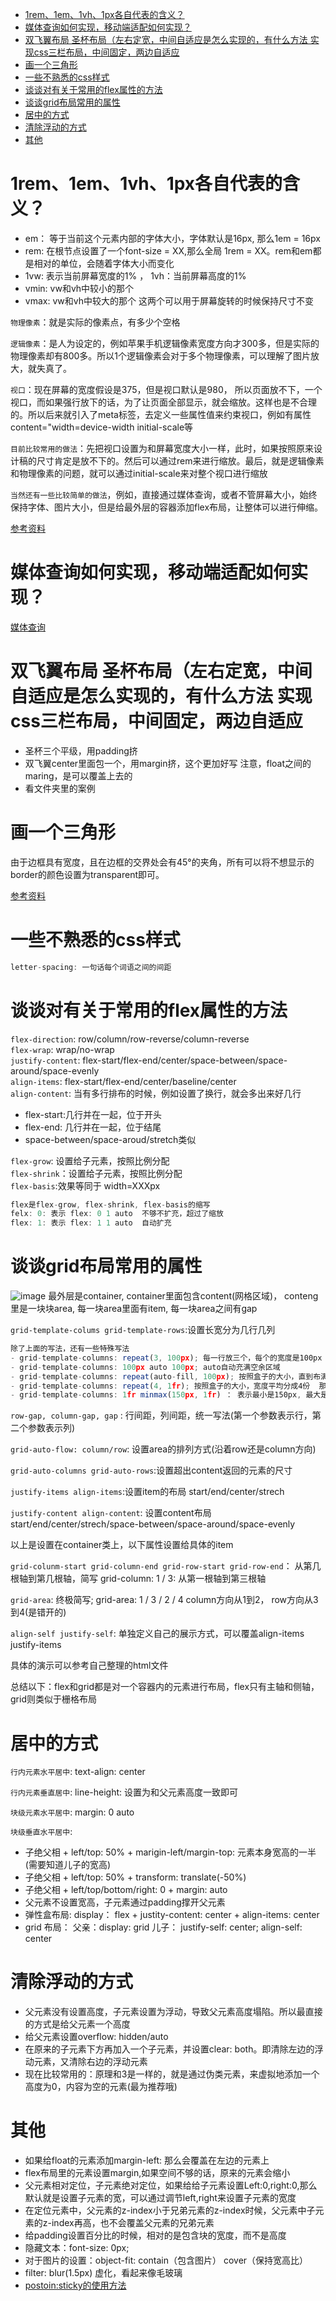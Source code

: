 - [1rem、1em、1vh、1px各自代表的含义？](#1rem1em1vh1px各自代表的含义)
- [媒体查询如何实现，移动端适配如何实现？](#媒体查询如何实现移动端适配如何实现)
- [双飞翼布局 圣杯布局（左右定宽，中间自适应是怎么实现的，有什么方法 实现css三栏布局，中间固定，两边自适应](#双飞翼布局-圣杯布局左右定宽中间自适应是怎么实现的有什么方法-实现css三栏布局中间固定两边自适应)
- [画一个三角形](#画一个三角形)
- [一些不熟悉的css样式](#一些不熟悉的css样式)
- [谈谈对有关于常用的flex属性的方法](#谈谈对有关于常用的flex属性的方法)
- [谈谈grid布局常用的属性](#谈谈grid布局常用的属性)
- [居中的方式](#居中的方式)
- [清除浮动的方式](#清除浮动的方式)
- [其他](#其他)


# 1rem、1em、1vh、1px各自代表的含义？

 - em： 等于当前这个元素内部的字体大小，字体默认是16px, 那么1em = 16px
 - rem: 在根节点设置了一个font-size = XX,那么全局 1rem = XX。rem和em都是相对的单位，会随着字体大小而变化
 - 1vw: 表示当前屏幕宽度的1% ， 1vh：当前屏幕高度的1%
 - vmin: vw和vh中较小的那个
 - vmax: vw和vh中较大的那个 这两个可以用于屏幕旋转的时候保持尺寸不变

`物理像素`：就是实际的像素点，有多少个空格

`逻辑像素`：是人为设定的，例如苹果手机逻辑像素宽度方向才300多，但是实际的物理像素却有800多。所以1个逻辑像素会对于多个物理像素，可以理解了图片放大，就失真了。

`视口`：现在屏幕的宽度假设是375，但是视口默认是980， 所以页面放不下，一个视口，而如果强行放下的话，为了让页面全部显示，就会缩放。这样也是不合理的。所以后来就引入了meta标签，去定义一些属性值来约束视口，例如有属性 content="width=device-width initial-scale等

`目前比较常用的做法`：先把视口设置为和屏幕宽度大小一样，此时，如果按照原来设计稿的尺寸肯定是放不下的。然后可以通过rem来进行缩放。最后，就是逻辑像素和物理像素的问题，就可以通过initial-scale来对整个视口进行缩放

`当然还有一些比较简单的做法`，例如，直接通过媒体查询，或者不管屏幕大小，始终保持字体、图片大小，但是给最外层的容器添加flex布局，让整体可以进行伸缩。

[参考资料](https://www.bilibili.com/video/BV1Gu411o7CP?spm_id_from=333.337.search-card.all.click&vd_source=60248c7c7bc979b113e0ac4403b63220)


# 媒体查询如何实现，移动端适配如何实现？

[媒体查询](https://blog.csdn.net/dream_lifes/article/details/122013152)


# 双飞翼布局 圣杯布局（左右定宽，中间自适应是怎么实现的，有什么方法 实现css三栏布局，中间固定，两边自适应

  - 圣杯三个平级，用padding挤
  - 双飞翼center里面包一个，用margin挤，这个更加好写 注意，float之间的maring，是可以覆盖上去的
  - 看文件夹里的案例


# 画一个三角形
由于边框具有宽度，且在边框的交界处会有45°的夹角，所有可以将不想显示的border的颜色设置为transparent即可。

[参考资料](https://blog.csdn.net/weixin_43900271/article/details/114637983)

# 一些不熟悉的css样式
```js
letter-spacing: 一句话每个词语之间的间距
```

# 谈谈对有关于常用的flex属性的方法
`flex-direction`: row/column/row-reverse/column-reverse<br>
`flex-wrap`: wrap/no-wrap<br>
`justify-content`: flex-start/flex-end/center/space-between/space-around/space-evenly<br>
`align-items`: flex-start/flex-end/center/baseline/center<br>
`align-content`: 当有多行排布的时候，例如设置了换行，就会多出来好几行
  - flex-start:几行并在一起，位于开头
  - flex-end: 几行并在一起，位于结尾
  - space-between/space-aroud/stretch类似
  
`flex-grow`:  设置给子元素，按照比例分配<br>
`flex-shrink`：设置给子元素，按照比例分配<br>
`flex-basis`:效果等同于 width=XXXpx<br>
```js
flex是flex-grow, flex-shrink, flex-basis的缩写
felx: 0: 表示 flex: 0 1 auto  不够不扩充，超过了缩放
flex: 1: 表示 flex: 1 1 auto  自动扩充
```

# 谈谈grid布局常用的属性
![image](../images/00006.png)
最外层是container, container里面包含content(网格区域)， conteng里是一块块area, 每一块area里面有item, 每一块area之间有gap

`grid-template-colums grid-template-rows`:设置长宽分为几行几列 

  ```js
  除了上面的写法，还有一些特殊写法
  - grid-template-columns: repeat(3, 100px); 每一行放三个，每个的宽度是100px
  - grid-template-columns: 100px auto 100px; auto自动充满空余区域
  - grid-template-columns: repeat(auto-fill, 100px); 按照盒子的大小，直到布满，再顺延到第二行
  - grid-template-columns: repeat(4, 1fr); 按照盒子的大小，宽度平均分成4份  那如果是1：2：3呢？  grid-template-columns: 1fr 2fr 3fr
  - grid-template-columns: 1fr minmax(150px, 1fr) ： 表示最小是150px, 最大是1fr。效果就是，当页面>=300px的时候，那么两列平均分，小于300px的时候，第二列保持150px，第一列在减小
  ```

  `row-gap, column-gap, gap` : 行间距，列间距，统一写法(第一个参数表示行，第二个参数表示列)

  `grid-auto-flow: column/row`: 设置area的排列方式(沿着row还是column方向)

  `grid-auto-columns grid-auto-rows`:设置超出content返回的元素的尺寸

  `justify-items align-items`:设置item的布局 start/end/center/strech

  `justify-content align-content`: 设置content布局 start/end/center/strech/space-between/space-around/space-evenly

  以上是设置在container类上，以下属性设置给具体的item

  `grid-colunm-start grid-column-end grid-row-start grid-row-end`： 从第几根轴到第几根轴，简写 grid-column: 1 / 3: 从第一根轴到第三根轴

  `grid-area`: 终极简写; grid-area: 1 / 3 / 2 / 4  column方向从1到2， row方向从3到4(是错开的)

  `align-self justify-self`: 单独定义自己的展示方式，可以覆盖align-items justify-items

  具体的演示可以参考自己整理的html文件
  
  总结以下：flex和grid都是对一个容器内的元素进行布局，flex只有主轴和侧轴，grid则类似于栅格布局
 
# 居中的方式

`行内元素水平居中`: text-align: center

`行内元素垂直居中`: line-height: 设置为和父元素高度一致即可

`块级元素水平居中`: margin: 0 auto

`块级垂直水平居中`: 

  - 子绝父相 + left/top: 50% + marigin-left/margin-top: 元素本身宽高的一半(需要知道儿子的宽高)
  - 子绝父相 + left/top: 50% + transform: translate(-50%)
  - 子绝父相 + left/top/bottom/right: 0 + margin: auto
  - 父元素不设置宽高，子元素通过padding撑开父元素
  - 弹性盒布局:  display： flex + justity-content: center + align-items: center
  - grid 布局： 父亲：display: grid  儿子： justify-self: center; align-self: center
# 清除浮动的方式
- 父元素没有设置高度，子元素设置为浮动，导致父元素高度塌陷。所以最直接的方式是给父元素一个高度
- 给父元素设置overflow: hidden/auto
- 在原来的子元素下方再加入一个子元素，并设置clear: both。即清除左边的浮动元素，又清除右边的浮动元素
- 现在比较常用的：原理和3是一样的，就是通过伪类元素，来虚拟地添加一个高度为0，内容为空的元素(最为推荐哦)

# 其他

- 如果给float的元素添加margin-left: 那么会覆盖在左边的元素上
- flex布局里的元素设置margin,如果空间不够的话，原来的元素会缩小
- 父元素相对定位，子元素绝对定位，如果给给子元素设置Left:0,right:0,那么默认就是设置子元素的宽，可以通过调节left,right来设置子元素的宽度
- 在定位元素中，父元素的z-index小于兄弟元素的z-index时候，父元素中子元素的z-index再高，也不会覆盖父元素的兄弟元素
- 给padding设置百分比的时候，相对的是包含块的宽度，而不是高度
- 隐藏文本：font-size: 0px;
- 对于图片的设置：object-fit: contain（包含图片） cover（保持宽高比）
- filter: blur(1.5px) 虚化，看起来像毛玻璃
- [postoin:sticky的使用方法](https://www.jb51.net/css/716126.html)

































